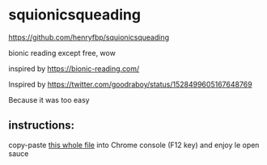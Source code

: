 # squionicsqueading

https://github.com/henryfbp/squionicsqueading

bionic reading except free, wow

inspired by https://bionic-reading.com/

Inspired by https://twitter.com/goodraboy/status/1528499605167648769

Because it was too easy

## instructions:

copy-paste [this whole file](./squionicsqueading.js) into Chrome console (F12 key)
and enjoy le open sauce 